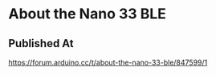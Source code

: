 # About the Nano 33 BLE

## Published At

https://forum.arduino.cc/t/about-the-nano-33-ble/847599/1
